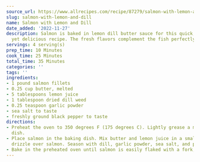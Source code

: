 ```yaml
---
source_url: https://www.allrecipes.com/recipe/87279/salmon-with-lemon-and-dill/
slug: salmon-with-lemon-and-dill
name: Salmon with Lemon and Dill
date_added: '2022-11-27'
description: Salmon is baked in lemon dill butter sauce for this quick, easy, light,
  yet delicious recipe. The fresh flavors complement the fish perfectly.
servings: 4 serving(s)
prep_time: 10 Minutes
cook_time: 25 Minutes
total_time: 35 Minutes
categories: ''
tags: ''
ingredients:
- 1 pound salmon fillets
- 0.25 cup butter, melted
- 5 tablespoons lemon juice
- 1 tablespoon dried dill weed
- 0.25 teaspoon garlic powder
- sea salt to taste
- freshly ground black pepper to taste
directions:
- Preheat the oven to 350 degrees F (175 degrees C). Lightly grease a medium baking
  dish.
- Place salmon in the baking dish. Mix butter and lemon juice in a small bowl, and
  drizzle over salmon. Season with dill, garlic powder, sea salt, and pepper.
- Bake in the preheated oven until salmon is easily flaked with a fork, about 25 minutes.
---
```


